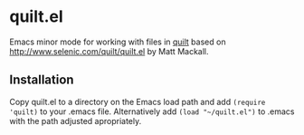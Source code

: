 quilt.el
========

Emacs minor mode for working with files in <a href='http://en.wikipedia.org/wiki/Quilt_%28software%29'>quilt</a> based on http://www.selenic.com/quilt/quilt.el by Matt Mackall.

Installation
------------

Copy quilt.el to a directory on the Emacs load path and add `(require 'quilt)` to your .emacs file. Alternatively add `(load "~/quilt.el")` to .emacs with the path adjusted apropriately.
